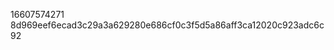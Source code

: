 <!--
 * @Author: 码上talk|RC
 * @Date: 2020-07-02 10:19:38
 * @LastEditTime: 2020-07-02 10:20:02
 * @LastEditors: 码上talk|RC
 * @Description: 
 * @FilePath: /tacomall-springboot/_doc/account/README.md
 * @Just do what I think it is right
--> 
16607574271
8d969eef6ecad3c29a3a629280e686cf0c3f5d5a86aff3ca12020c923adc6c92

